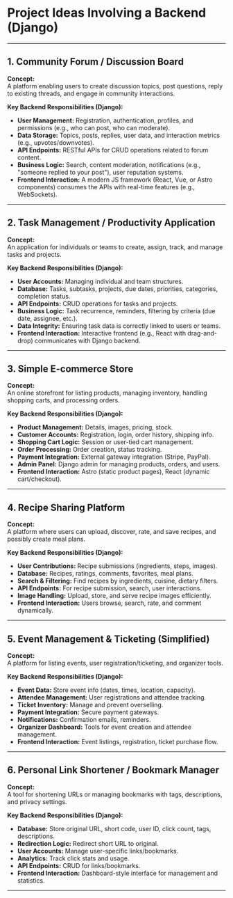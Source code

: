 # Project Ideas Involving a Backend (Django)

---

## 1. Community Forum / Discussion Board

**Concept:**  
A platform enabling users to create discussion topics, post questions, reply to existing threads, and engage in community interactions.

**Key Backend Responsibilities (Django):**

- **User Management:** Registration, authentication, profiles, and permissions (e.g., who can post, who can moderate).
- **Data Storage:** Topics, posts, replies, user data, and interaction metrics (e.g., upvotes/downvotes).
- **API Endpoints:** RESTful APIs for CRUD operations related to forum content.
- **Business Logic:** Search, content moderation, notifications (e.g., "someone replied to your post"), user reputation systems.
- **Frontend Interaction:** A modern JS framework (React, Vue, or Astro components) consumes the APIs with real-time features (e.g., WebSockets).

---

## 2. Task Management / Productivity Application

**Concept:**  
An application for individuals or teams to create, assign, track, and manage tasks and projects.

**Key Backend Responsibilities (Django):**

- **User Accounts:** Managing individual and team structures.
- **Database:** Tasks, subtasks, projects, due dates, priorities, categories, completion status.
- **API Endpoints:** CRUD operations for tasks and projects.
- **Business Logic:** Task recurrence, reminders, filtering by criteria (due date, assignee, etc.).
- **Data Integrity:** Ensuring task data is correctly linked to users or teams.
- **Frontend Interaction:** Interactive frontend (e.g., React with drag-and-drop) communicates with Django backend.

---

## 3. Simple E-commerce Store

**Concept:**  
An online storefront for listing products, managing inventory, handling shopping carts, and processing orders.

**Key Backend Responsibilities (Django):**

- **Product Management:** Details, images, pricing, stock.
- **Customer Accounts:** Registration, login, order history, shipping info.
- **Shopping Cart Logic:** Session or user-tied cart management.
- **Order Processing:** Order creation, status tracking.
- **Payment Integration:** External gateway integration (Stripe, PayPal).
- **Admin Panel:** Django admin for managing products, orders, and users.
- **Frontend Interaction:** Astro (static product pages), React (dynamic cart/checkout).

---

## 4. Recipe Sharing Platform

**Concept:**  
A platform where users can upload, discover, rate, and save recipes, and possibly create meal plans.

**Key Backend Responsibilities (Django):**

- **User Contributions:** Recipe submissions (ingredients, steps, images).
- **Database:** Recipes, ratings, comments, favorites, meal plans.
- **Search & Filtering:** Find recipes by ingredients, cuisine, dietary filters.
- **API Endpoints:** For recipe submission, search, user interactions.
- **Image Handling:** Upload, store, and serve recipe images efficiently.
- **Frontend Interaction:** Users browse, search, rate, and comment dynamically.

---

## 5. Event Management & Ticketing (Simplified)

**Concept:**  
A platform for listing events, user registration/ticketing, and organizer tools.

**Key Backend Responsibilities (Django):**

- **Event Data:** Store event info (dates, times, location, capacity).
- **Attendee Management:** User registrations and attendee tracking.
- **Ticket Inventory:** Manage and prevent overselling.
- **Payment Integration:** Secure payment gateways.
- **Notifications:** Confirmation emails, reminders.
- **Organizer Dashboard:** Tools for event creation and attendee management.
- **Frontend Interaction:** Event listings, registration, ticket purchase flow.

---

## 6. Personal Link Shortener / Bookmark Manager

**Concept:**  
A tool for shortening URLs or managing bookmarks with tags, descriptions, and privacy settings.

**Key Backend Responsibilities (Django):**

- **Database:** Store original URL, short code, user ID, click count, tags, descriptions.
- **Redirection Logic:** Redirect short URL to original.
- **User Accounts:** Manage user-specific links/bookmarks.
- **Analytics:** Track click stats and usage.
- **API Endpoints:** CRUD for links/bookmarks.
- **Frontend Interaction:** Dashboard-style interface for management and statistics.

---
